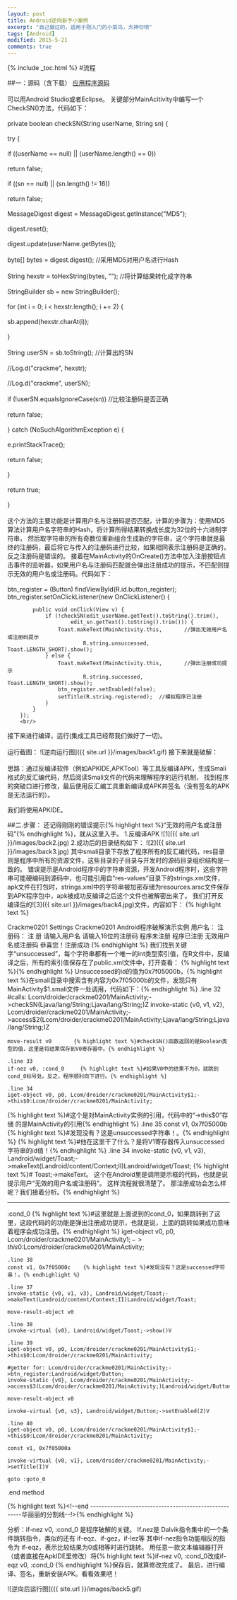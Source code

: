 ```yaml
---
layout: post
title: Android逆向新手小案例
excerpt: "自己做过的，适用于刚入门的小菜鸟，大神勿喷"
tags: [Android]
modified: 2015-5-21
comments: true
---
```

{% include _toc.html %}
#流程

##一：源码（含下载）
[应用程序源码](http://download.csdn.net/detail/xsszsqk/8722759)
<br/>  
可以用Android Studio或者Eclipse。
关键部分MainAcitivity中编写一个CheckSN()方法，代码如下：<br/>  
private boolean checkSN(String userName, String sn) {    <br/>  
        try {        <br/>  
            if ((userName == null) || (userName.length() == 0))<br/>  
                return false;<br/>  
            if ((sn == null) || (sn.length() != 16))<br/>  
                return false;<br/>  
            MessageDigest digest = MessageDigest.getInstance("MD5");<br/>  
            digest.reset();<br/>  
            digest.update(userName.getBytes());<br/>  
            byte[] bytes = digest.digest();     //采用MD5对用户名进行Hash<br/>  
            String hexstr = toHexString(bytes, ""); //将计算结果转化成字符串<br/>  
            StringBuilder sb = new StringBuilder();<br/>  
            for (int i = 0; i < hexstr.length(); i += 2) {<br/>  
                sb.append(hexstr.charAt(i));<br/>  
            }<br/>  
            String userSN = sb.toString(); //计算出的SN   <br/>       
            //Log.d("crackme", hexstr);<br/>  
            //Log.d("crackme", userSN);<br/>  
            if (!userSN.equalsIgnoreCase(sn))   //比较注册码是否正确<br/>  
                return false;<br/>  
        } catch (NoSuchAlgorithmException e) {<br/>  
            e.printStackTrace();<br/>  
            return false;<br/>  
        }        <br/>  
        return true;<br/>  
    }
	<br/>  
  这个方法的主要功能是计算用户名与注册码是否匹配，计算的步骤为：使用MD5算法计算用户名字符串的Hash，将计算所得结果转换成长度为32位的十六进制字符串，
  然后取字符串的所有奇数位重新组合生成新的字符串，这个字符串就是最终的注册码，最后将它与传入的注册码进行比较，如果相同表示注册码是正确的，反之注册码是错误的。
  接着在MainActivity的OnCreate()方法中加入注册按钮点击事件的监听器，如果用户名与注册码匹配就会弹出注册成功的提示，不匹配则提示无效的用户名或注册码。代码如下：<br/>  
    btn_register = (Button) findViewById(R.id.button_register);
        btn_register.setOnClickListener(new OnClickListener() {
            
            public void onClick(View v) {
                if (!checkSN(edit_userName.getText().toString().trim(), 
                        edit_sn.getText().toString().trim())) {
                    Toast.makeText(MainActivity.this,       //弹出无效用户名或注册码提示
                            R.string.unsuccessed, Toast.LENGTH_SHORT).show();
                } else {
                    Toast.makeText(MainActivity.this,       //弹出注册成功提示
                            R.string.successed, Toast.LENGTH_SHORT).show();
                    btn_register.setEnabled(false);
                    setTitle(R.string.registered);  //模拟程序已注册
                }                
            }
        });  
		<br/>  
接下来进行编译，运行(集成工具已经帮我们做好了一切)。<br/>  
运行截图：
![逆向运行图]({{ site.url }}/images/back1.gif)
接下来就是破解：<br/>  
 思路：通过反编译软件（例如APKIDE,APKTool）等工具反编译APK，生成Smali格式的反汇编代码，然后阅读Smali文件的代码来理解程序的运行机制，
 找到程序的突破口进行修改，最后使用反汇编工具重新编译成APK并签名（没有签名的APK是无法运行的）。

我们将使用APKIDE。

##二.步骤：
还记得刚刚的错误提示{% highlight text %}“无效的用户名或注册码”{% endhighlight %}，就从这里入手。
1.反编译APK
![1]({{ site.url }}/images/back2.jpg)
2.成功后的目录结构如下：
![2]({{ site.url }}/images/back3.jpg)
其中smali目录下存放了程序所有的反汇编代码，res目录则是程序中所有的资源文件，这些目录的子目录与开发时的源码目录组织结构是一致的。
错误提示是Android程序中的字符串资源，开发Android程序时，这些字符串可能硬编码到源码中，也可能引用自“res-values”目录下的strings.xml文件，
apk文件在打包时，strings.xml中的字符串被加密存储为resources.arsc文件保存到APK程序包中，apk被成功反编译之后这个文件也被解密出来了。
我们打开反编译后的![3]({{ site.url }}/images/back4.jpg)文件，内容如下：
{% highlight text %}
<?xml version="1.0" encoding="utf-8"?>
<resources>
    <string name="app_name">Crackme0201</string>
    <string name="menu_settings">Settings</string>
    <string name="title_activity_main">Crackme0201</string>
    <string name="info">Android程序破解演示实例</string>
    <string name="username">用户名：</string>
    <string name="sn">注册码：</string>
    <string name="register">注 册</string>
    <string name="hint_username">请输入用户名</string>
    <string name="hint_sn">请输入16位的注册码</string>
    <string name="unregister">程序未注册</string>
    <string name="registered">程序已注册</string>
    <string name="unsuccessed">无效用户名或注册码</string>
    <string name="successed">恭喜您！注册成功</string>
</resources>
{% endhighlight %}
我们找到关键字“unsuccessed”，每个字符串都有一个唯一的int类型索引值，在R文件中，反编译之后，所有的索引值保存在了public.xml文件中，打开查看：
<?xml version="1.0" encoding="utf-8"?>
<resources>
    <public type="drawable" name="ic_launcher" id="0x7f020001" />
    <public type="drawable" name="ic_action_search" id="0x7f020000" />
    <public type="layout" name="activity_main" id="0x7f030000" />
    <public type="dimen" name="padding_small" id="0x7f040000" />
    <public type="dimen" name="padding_medium" id="0x7f040001" />
    <public type="dimen" name="padding_large" id="0x7f040002" />
    <public type="string" name="app_name" id="0x7f050000" />
    <public type="string" name="menu_settings" id="0x7f050001" />
    <public type="string" name="title_activity_main" id="0x7f050002" />
    <public type="string" name="info" id="0x7f050003" />
    <public type="string" name="username" id="0x7f050004" />
    <public type="string" name="sn" id="0x7f050005" />
    <public type="string" name="register" id="0x7f050006" />
    <public type="string" name="hint_username" id="0x7f050007" />
    <public type="string" name="hint_sn" id="0x7f050008" />
    <public type="string" name="unregister" id="0x7f050009" />
    <public type="string" name="registered" id="0x7f05000a" />
{% highlight text %}<public type="string" name="unsuccessed" id="0x7f05000b" />{% endhighlight %}
    <public type="string" name="successed" id="0x7f05000c" />
    <public type="style" name="AppTheme" id="0x7f060000" />
    <public type="menu" name="activity_main" id="0x7f070000" />
    <public type="id" name="textView1" id="0x7f080000" />
    <public type="id" name="edit_username" id="0x7f080001" />
    <public type="id" name="edit_sn" id="0x7f080002" />
    <public type="id" name="button_register" id="0x7f080003" />
    <public type="id" name="menu_settings" id="0x7f080004" />
</resources>
Unsuccessed的id的值为0x7f05000b，{% highlight text %}在smali目录中搜索含有内容为0x7f05000b的文件，发现只有MainActivity$1.smali文件一处调用，代码如下：{% endhighlight %}
 .line 32
    #calls: Lcom/droider/crackme0201/MainActivity;->checkSN(Ljava/lang/String;Ljava/lang/String;)Z
    invoke-static {v0, v1, v2}, Lcom/droider/crackme0201/MainActivity;->access$2(Lcom/droider/crackme0201/MainActivity;Ljava/lang/String;Ljava/lang/String;)Z

    move-result v0       {% highlight text %}#checkSN()函数返回的是Boolean类型的值，这里是将结果保存到V0寄存器中。{% endhighlight %}

    .line 33
    if-nez v0, :cond_0     {% highlight text %}#如果V0中的结果不为0，就跳到 cond_0标号处。反之，程序顺利向下进行。{% endhighlight %}

    .line 34
    iget-object v0, p0, Lcom/droider/crackme0201/MainActivity$1;->this$0:Lcom/droider/crackme0201/MainActivity;
{% highlight text %}#这个是对MainActivity实例的引用，代码中的“->this$0”存储 的是MainActivity的引用{% endhighlight %}
    .line 35
    const v1, 0x7f05000b   {% highlight text %}#发现没有？这是unsuccessed字符串！。{% endhighlight %}
    {% highlight text %}#他在这里干了什么？是将V1寄存器传入unsuccessed字符串的id值！{% endhighlight %}
    .line 34
    invoke-static {v0, v1, v3}, Landroid/widget/Toast;->makeText(Landroid/content/Context;II)Landroid/widget/Toast;
{% highlight text %}# Toast;->makeText。 这个在Android里是调用提示框的代码，也就是说提示用户“无效的用户名或注册码”。  这样流程就很清楚了。 那注册成功会怎么样呢？我们接着分析。{% endhighlight %}
   **********

:cond_0    {% highlight text %}#这里就是上面说到的cond_0，如果跳转到了这里，这段代码的的功能是弹出注册成功提示，也就是说，上面的跳转如果成功意味着程序会成功注册。{% endhighlight %}
    iget-object v0, p0, Lcom/droider/crackme0201/MainActivity$1;->this$0:Lcom/droider/crackme0201/MainActivity;

    .line 38
    const v1, 0x7f05000c    {% highlight text %}#发现没有？这是successed字符串！。{% endhighlight %}

    .line 37
    invoke-static {v0, v1, v3}, Landroid/widget/Toast;->makeText(Landroid/content/Context;II)Landroid/widget/Toast;

    move-result-object v0

    .line 38
    invoke-virtual {v0}, Landroid/widget/Toast;->show()V

    .line 39
    iget-object v0, p0, Lcom/droider/crackme0201/MainActivity$1;->this$0:Lcom/droider/crackme0201/MainActivity;

    #getter for: Lcom/droider/crackme0201/MainActivity;->btn_register:Landroid/widget/Button;
    invoke-static {v0}, Lcom/droider/crackme0201/MainActivity;->access$3(Lcom/droider/crackme0201/MainActivity;)Landroid/widget/Button;

    move-result-object v0

    invoke-virtual {v0, v3}, Landroid/widget/Button;->setEnabled(Z)V

    .line 40
    iget-object v0, p0, Lcom/droider/crackme0201/MainActivity$1;->this$0:Lcom/droider/crackme0201/MainActivity;

    const v1, 0x7f05000a

    invoke-virtual {v0, v1}, Lcom/droider/crackme0201/MainActivity;->setTitle(I)V

    goto :goto_0
.end method

   
{% highlight text %}<!--end ------------------------------------------------------华丽丽的分割线--!>{% endhighlight %}


分析：if-nez v0, :cond_0 是程序破解的关键。
If.nez是 Dalvik指令集中的一个条件跳转指令，类似的还有 if-eqz、if-gez，if-lez等
其中if-nez指令功能相反的指令为  if-eqz，表示比较结果为0或相等时进行跳转。
用任意一款文本编辑器打开（或者直接在ApkIDE里修改）将{% highlight text %}if-nez v0, :cond_0改成if-eqz v0, :cond_0 {% endhighlight %}保存后，就算修改完成了。
最后，进行编译、签名，重新安装APK。看看效果吧！

![逆向后运行图]({{ site.url }}/images/back5.gif)
